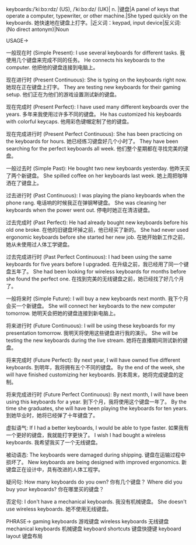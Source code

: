 keyboards:/ˈkiːbɔːrdz/ (US), /ˈkiːbɔːdz/ (UK)| n. |键盘|A panel of keys that operate a computer, typewriter, or other machine.|She typed quickly on the keyboards. 她快速地在键盘上打字。|近义词：keypad, input device|反义词: (No direct antonym)|Noun


USAGE->

一般现在时 (Simple Present):
I use several keyboards for different tasks. 我使用几个键盘来完成不同的任务。
He connects his keyboards to the computer. 他把他的键盘连接到电脑上。

现在进行时 (Present Continuous):
She is typing on the keyboards right now. 她现在正在键盘上打字。
They are testing new keyboards for their gaming setup. 他们正在为他们的游戏设置测试新的键盘。

现在完成时 (Present Perfect):
I have used many different keyboards over the years. 多年来我使用过许多不同的键盘。
He has customized his keyboards with colorful keycaps. 他用彩色键帽定制了他的键盘。

现在完成进行时 (Present Perfect Continuous):
She has been practicing on the keyboards for hours. 她已经练习键盘好几个小时了。
They have been searching for the perfect keyboards all week. 他们整个星期都在寻找完美的键盘。

一般过去时 (Simple Past):
He bought two new keyboards yesterday. 他昨天买了两个新键盘。
She spilled coffee on her keyboards last week. 她上周把咖啡洒在了键盘上。

过去进行时 (Past Continuous):
I was playing the piano keyboards when the phone rang. 电话响的时候我正在弹钢琴键盘。
She was cleaning her keyboards when the power went out. 停电时她正在清洁键盘。

过去完成时 (Past Perfect):
He had already bought new keyboards before his old one broke. 在他的旧键盘坏掉之前，他已经买了新的。
She had never used ergonomic keyboards before she started her new job. 在她开始新工作之前，她从未使用过人体工学键盘。

过去完成进行时 (Past Perfect Continuous):
I had been using the same keyboards for five years before I upgraded. 在升级之前，我已经用了同一个键盘五年了。
She had been looking for wireless keyboards for months before she found the perfect one. 在找到完美的无线键盘之前，她已经找了好几个月了。

一般将来时 (Simple Future):
I will buy a new keyboards next month. 我下个月会买一个新键盘。
She will connect her keyboards to the new computer tomorrow. 她明天会把她的键盘连接到新电脑上。

将来进行时 (Future Continuous):
I will be using these keyboards for my presentation tomorrow. 我明天将使用这些键盘进行我的演示。
She will be testing the new keyboards during the live stream. 她将在直播期间测试新的键盘。

将来完成时 (Future Perfect):
By next year, I will have owned five different keyboards. 到明年，我将拥有五个不同的键盘。
By the end of the week, she will have finished customizing her keyboards. 到本周末，她将完成键盘的定制。

将来完成进行时 (Future Perfect Continuous):
By next month, I will have been using this keyboards for a year. 到下个月，我将使用这个键盘一年了。
By the time she graduates, she will have been playing the keyboards for ten years. 到她毕业时，她将已经弹了十年键盘了。

虚拟语气:
If I had a better keyboards, I would be able to type faster. 如果我有一个更好的键盘，我就能打字更快了。
I wish I had bought a wireless keyboards. 我希望我买了一个无线键盘。

被动语态:
The keyboards were damaged during shipping. 键盘在运输过程中损坏了。
New keyboards are being designed with improved ergonomics. 新键盘正在设计中，具有改进的人体工程学。

疑问句:
How many keyboards do you own? 你有几个键盘？
Where did you buy your keyboards? 你在哪里买的键盘？

否定句:
I don't have a mechanical keyboards. 我没有机械键盘。
She doesn't use wireless keyboards. 她不使用无线键盘。


PHRASE->
gaming keyboards  游戏键盘
wireless keyboards 无线键盘
mechanical keyboards 机械键盘
keyboard shortcuts 键盘快捷键
keyboard layout 键盘布局
